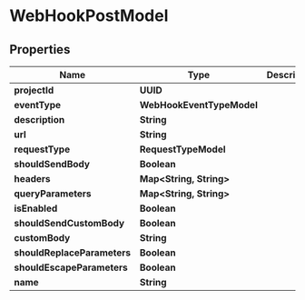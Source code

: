 

# WebHookPostModel


## Properties

| Name | Type | Description | Notes |
|------------ | ------------- | ------------- | -------------|
|**projectId** | **UUID** |  |  |
|**eventType** | **WebHookEventTypeModel** |  |  |
|**description** | **String** |  |  [optional] |
|**url** | **String** |  |  |
|**requestType** | **RequestTypeModel** |  |  |
|**shouldSendBody** | **Boolean** |  |  [optional] |
|**headers** | **Map&lt;String, String&gt;** |  |  |
|**queryParameters** | **Map&lt;String, String&gt;** |  |  |
|**isEnabled** | **Boolean** |  |  [optional] |
|**shouldSendCustomBody** | **Boolean** |  |  [optional] |
|**customBody** | **String** |  |  [optional] |
|**shouldReplaceParameters** | **Boolean** |  |  [optional] |
|**shouldEscapeParameters** | **Boolean** |  |  [optional] |
|**name** | **String** |  |  |




